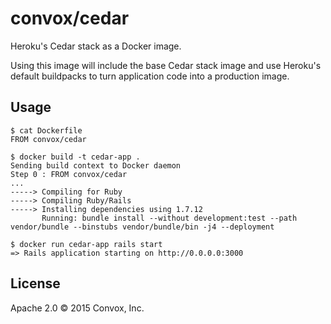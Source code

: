 # convox/cedar

Heroku's Cedar stack as a Docker image.

Using this image will include the base Cedar stack image and use
Heroku's default buildpacks to turn application code into a production
image.

## Usage

    $ cat Dockerfile
    FROM convox/cedar

    $ docker build -t cedar-app .
    Sending build context to Docker daemon
    Step 0 : FROM convox/cedar
    ...
    -----> Compiling for Ruby
    -----> Compiling Ruby/Rails
    -----> Installing dependencies using 1.7.12
           Running: bundle install --without development:test --path vendor/bundle --binstubs vendor/bundle/bin -j4 --deployment

    $ docker run cedar-app rails start
    => Rails application starting on http://0.0.0.0:3000

## License

Apache 2.0 &copy; 2015 Convox, Inc.
